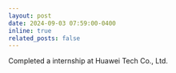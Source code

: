 ```yaml
---
layout: post
date: 2024-09-03 07:59:00-0400
inline: true
related_posts: false
---
```


Completed a internship at Huawei Tech Co., Ltd.
